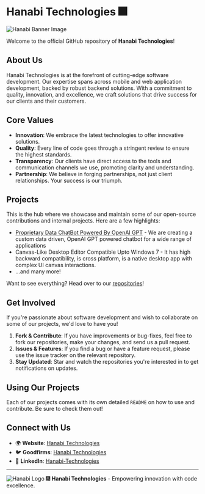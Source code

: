# Hanabi Technologies 🎆

![Hanabi Banner Image](https://storage.googleapis.com/hanabi-cms/uploads/Custom_Software_Solutions_9bac7cdd25.webp)  <!-- Consider using a captivating banner image that represents Hanabi -->

Welcome to the official GitHub repository of **Hanabi Technologies**!

## About Us

Hanabi Technologies is at the forefront of cutting-edge software development. Our expertise spans across mobile and web application development, backed by robust backend solutions. With a commitment to quality, innovation, and excellence, we craft solutions that drive success for our clients and their customers.

## Core Values

- **Innovation**: We embrace the latest technologies to offer innovative solutions.
- **Quality**: Every line of code goes through a stringent review to ensure the highest standards.
- **Transparency**: Our clients have direct access to the tools and communication channels we use, promoting clarity and understanding.
- **Partnership**: We believe in forging partnerships, not just client relationships. Your success is our triumph.

## Projects

This is the hub where we showcase and maintain some of our open-source contributions and internal projects. Here are a few highlights:

- [Proprietary Data ChatBot Powered By OpenAI GPT](https://www.linkedin.com/feed/update/urn:li:activity:7119555069787717632) - We are creating a custom data driven, OpenAI GPT powered chatbot for a wide range of applications
- Canvas-Like Desktop Editor Compatible Upto WIndows 7 - It has high backward compatibility, is cross platform, is a native desktop app with complex UI canvas interactions.
- ...and many more!

Want to see everything? Head over to our [repositories](https://github.com/hanabi-tech?tab=repositories)!

## Get Involved

If you're passionate about software development and wish to collaborate on some of our projects, we'd love to have you!

1. **Fork & Contribute**: If you have improvements or bug-fixes, feel free to fork our repositories, make your changes, and send us a pull request.
2. **Issues & Features**: If you find a bug or have a feature request, please use the issue tracker on the relevant repository.
3. **Stay Updated**: Star and watch the repositories you're interested in to get notifications on updates.

## Using Our Projects

Each of our projects comes with its own detailed `README` on how to use and contribute. Be sure to check them out!

## Connect with Us

- 🌍 **Website**: [Hanabi Technologies](https://hanabitech.com)
- 🐦 **Goodfirms**: [Hanabi Technologies](https://www.goodfirms.co/company/hanabi-technologies)
- 💼 **LinkedIn**: [Hanabi-Technologies](https://linkedin.com/company/hanabi-technologies)

---

![Hanabi Logo](https://storage.googleapis.com/hanabi-cms/uploads/hanabi_logo_with_white_bg_c8e26ba2e0.jpg)
🎆 **Hanabi Technologies** - Empowering innovation with code excellence.
